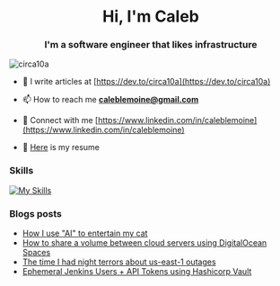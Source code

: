 <h1 align="center">Hi, I'm Caleb</h1>
<h3 align="center">I'm a software engineer that likes infrastructure</h3>

<p align="left"> <img src="https://komarev.com/ghpvc/?username=circa10a&label=Profile%20views&color=0e75b6&style=flat" alt="circa10a" /> </p>

- 📝 I write articles at [https://dev.to/circa10a](https://dev.to/circa10a)

- 📫 How to reach me **caleblemoine@gmail.com**

- 📄 Connect with me [https://www.linkedin.com/in/caleblemoine](https://www.linkedin.com/in/caleblemoine)

- 📄 [Here](https://rxresu.me/caleblemoine/caleb-lemoine-resume) is my resume

### Skills

[![My Skills](https://skillicons.dev/icons?i=aws,gcp,azure,terraform,golang,python,js,nodejs,bash,regex,linux,docker,nginx,prometheus,grafana,redis&theme=dark&perline=8)](https://skillicons.dev)

### Blogs posts
<!-- BLOG-POST-LIST:START -->
- [How I use &quot;AI&quot; to entertain my cat](https://dev.to/circa10a/how-i-use-image-classification-to-entertain-my-cat-3g1l)
- [How to share a volume between cloud servers using DigitalOcean Spaces](https://dev.to/circa10a/how-to-share-a-volume-between-instances-using-digitalocean-spaces-2ea)
- [The time I had night terrors about us-east-1 outages](https://dev.to/circa10a/the-time-i-had-night-terrors-about-us-east-1-outages-5d1b)
- [Ephemeral Jenkins Users + API Tokens using Hashicorp Vault](https://dev.to/circa10a/ephemeral-jenkins-users-api-tokens-using-hashicorp-vault-49kn)
<!-- BLOG-POST-LIST:END -->
